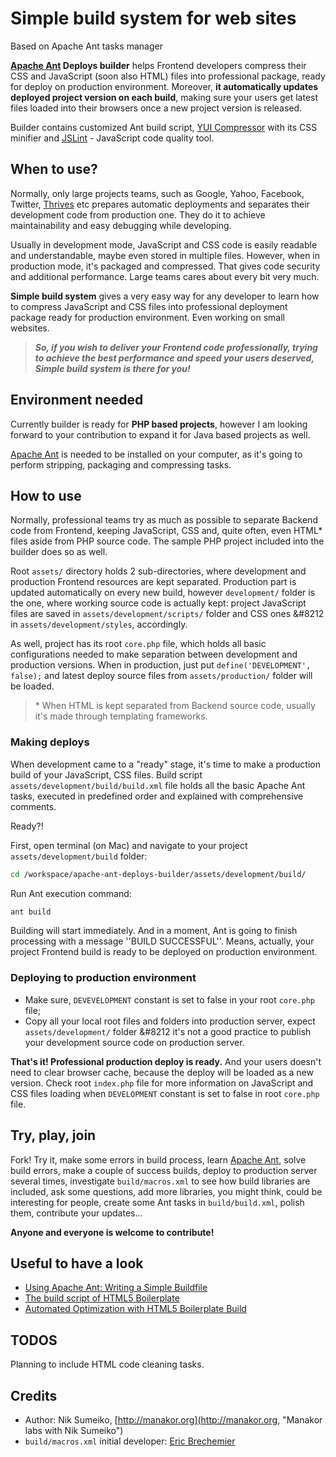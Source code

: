 # Simple build system for web sites #
Based on Apache Ant tasks manager

**[Apache Ant](http://ant.apache.org/ "The Apache Ant project") Deploys builder**
helps Frontend developers compress their CSS and JavaScript (soon also HTML)
files into professional package, ready for deploy on production environment. 
Moreover, **it automatically updates deployed project version on each build**,
making sure your users get latest files loaded into their browsers once a new
project version is released.

Builder contains customized Ant build script,
[YUI Compressor](http://developer.yahoo.com/yui/compressor/, "YUI Compressor")
with its CSS minifier and
[JSLint](http://www.jslint.com/, "JSLint - The JavaScript Code Quality Tool") - JavaScript code quality tool.


## When to use? ##
Normally, only large projects teams, such as Google, Yahoo, Facebook, Twitter,
[Thrives](http://thrives.us/, "Thrives") etc prepares automatic
deployments and separates their development code from production one. They do it
to achieve maintainability and easy debugging while developing.

Usually in development mode, JavaScript and CSS code is easily readable and
understandable, maybe even stored in multiple files. However, when in production
mode, it's packaged and compressed. That gives code security and additional
performance. Large teams cares about every bit very much.

**Simple build system** gives a very easy way for any developer to learn
how to compress JavaScript and CSS files into professional deployment package
ready for production environment. Even working on small websites.

> ***So, if you wish to deliver your Frontend code professionally, trying to achieve the best performance and speed your users deserved, Simple build system is there for you!***


## Environment needed ##
Currently builder is ready for **PHP based projects**, however I am looking
forward to your contribution to expand it for Java based projects as well.

[Apache Ant](http://ant.apache.org/ "The Apache Ant project") is needed to be
installed on your computer, as it's going to perform stripping, packaging and
compressing tasks.


## How to use ##
Normally, professional teams try as much as possible to separate Backend code
from Frontend, keeping JavaScript, CSS and, quite often, even HTML\* files
aside from PHP source code. The sample PHP project included into the builder 
does so as well.

Root ``assets/`` directory holds 2 sub-directories, where development and 
production Frontend resources are kept separated. Production part is updated
automatically on every new build, however ``development/`` folder is the one,
where working source code is actually kept: project JavaScript files are saved
in ``assets/development/scripts/`` folder and CSS ones &#8212 in 
``assets/development/styles``, accordingly.

As well, project has its root ``core.php`` file, which holds all basic
configurations needed to make separation between development and production
versions. When in production, just put ``define('DEVELOPMENT', false);``
and latest deploy source files from ``assets/production/`` folder will be
loaded.

> \* When HTML is kept separated from Backend source code, usually it's made
through templating frameworks.

### Making deploys ###
When development came to a "ready" stage, it's time to make a production build
of your JavaScript, CSS files.
Build script ``assets/development/build/build.xml`` file holds all the basic 
Apache Ant tasks, executed in predefined order and explained with comprehensive
comments.

Ready?!

First, open terminal (on Mac) and navigate to your project
``assets/development/build`` folder:

```bash
cd /workspace/apache-ant-deploys-builder/assets/development/build/
```

Run Ant execution command:
```bash
ant build
```

Building will start immediately. And in a moment, Ant is going to finish
processing with a message ''BUILD SUCCESSFUL''. Means, actually, your project 
Frontend build is ready to be deployed on production environment.

### Deploying to production environment ###
* Make sure, `DEVEVELOPMENT` constant is set to false in your root
``core.php`` file;
* Copy all your local root files and folders into production server, expect
``assets/development/`` folder &#8212 it's not a good practice to publish your 
development source code on production server.

**That's it! Professional production deploy is ready.** And your users doesn't
need to clear browser cache, because the deploy will be loaded as a new version.
Check root ``index.php`` file for more information on JavaScript and CSS files
loading when `DEVELOPMENT` constant is set to false in root ``core.php`` file.


## Try, play, join ##
Fork! Try it, make some errors in build process, learn 
[Apache Ant](http://ant.apache.org/ "The Apache Ant project"), solve build
errors, make a couple of success builds, deploy to production server several
times, investigate ``build/macros.xml`` to see how build libraries are
included, ask some questions, add more libraries, you might think, could be 
interesting for people, create some Ant tasks in ``build/build.xml``, polish
them, contribute your updates...

**Anyone and everyone is welcome to contribute!**


## Useful to have a look ##
* [Using Apache Ant: Writing a Simple Buildfile](http://ant.apache.org/manual/using.html)
* [The build script of HTML5 Boilerplate](http://html5boilerplate.com/docs/Build-script/)
* [Automated Optimization with HTML5 Boilerplate Build](http://net.tutsplus.com/tutorials/html-css-techniques/automated-optimization-with-html5-boilerplate-build/)


## TODOS ##
Planning to include HTML code cleaning tasks.


## Credits ##
* Author: Nik Sumeiko, [http://manakor.org](http://manakor.org, "Manakor labs with Nik Sumeiko")
* ``build/macros.xml`` initial developer: [Eric Brechemier](http://eric.brechemier.name, "Eric Brechemier")